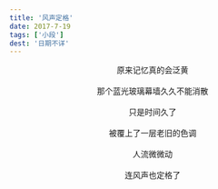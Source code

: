 ```yaml
---
title: '风声定格'
date: 2017-7-19
tags: ['小段']
dest: '日期不详'
---
```

<div style="text-align: center">原来记忆真的会泛黄</div>

<br/>

<div style="text-align: center">那个蓝光玻璃幕墙久久不能消散</div>

<br/>

<div style="text-align: center">只是时间久了</div>

<br/>

<div style="text-align: center">被覆上了一层老旧的色调</div>

<br/>

<div style="text-align: center">人流微微动</div>

<br/>

<div style="text-align: center">连风声也定格了</div>

<br/>

